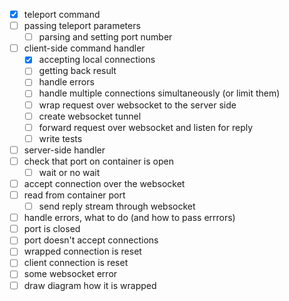  * [x] teleport command
 * [ ] passing teleport parameters
   * [ ] parsing and setting port number
 * [ ] client-side command handler
   * [x] accepting local connections
   * [ ] getting back result 
   * [ ] handle errors
   * [ ] handle multiple connections simultaneously (or limit them)
   * [ ] wrap request over websocket to the server side
    * [ ] create websocket tunnel
    * [ ] forward request over websocket and listen for reply
   * [ ] write tests
 * [ ] server-side handler
  * [ ] check that port on container is open
    * [ ] wait or no wait
  * [ ] accept connection over the websocket
  * [ ] read from container port
    * [ ] send reply stream through websocket
  * [ ] handle errors, what to do (and how to pass errrors)
   * [ ] port is closed
   * [ ] port doesn't accept connections
   * [ ] wrapped connection is reset
   * [ ] client connection is reset
   * [ ] some websocket error
 * [ ] draw diagram how it is wrapped
